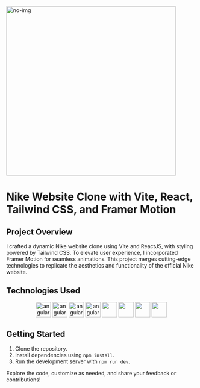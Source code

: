 <!DOCTYPE html>
<html lang="en">

<head>
  

  <meta charset="UTF-8">
  <meta name="viewport" content="width=device-width, initial-scale=1.0">
  <!-- Add FontAwesome CDN -->
  <link rel="stylesheet" href="https://cdnjs.cloudflare.com/ajax/libs/font-awesome/5.15.4/css/all.min.css">
</head>


<body>
<img width="450px" src="https://github.com/MadhurChaturvedi/Nike-development/assets/93113162/bf7713f1-1f89-4545-9df8-0b9ebb4fd53e"  alt="no-img" /> 




  <h1>Nike Website Clone with Vite, React, Tailwind CSS, and Framer Motion</h1>

  <h2>Project Overview</h2>
  <p>I crafted a dynamic Nike website clone using Vite and ReactJS, with styling powered by Tailwind CSS. To elevate user experience, I incorporated Framer Motion for seamless animations. This project merges cutting-edge technologies to replicate the aesthetics and functionality of the official Nike website.</p>

  <h2>Technologies Used</h2>
 
  <p align="center" style={{display: flex;
    justify-content: space-around;}}>
    <img src="https://icones.pro/wp-content/uploads/2021/06/icone-github-grise.png" alt="angular" width="40" height="40"/> 
    <img src="https://miro.medium.com/v2/resize:fit:512/1*W3ZHer9j6Cxzh78m0jLLdw.png" alt="angular" width="40" height="40"/> 
    <img src="https://cdn-icons-png.flaticon.com/512/732/732212.png" alt="angular" width="40" height="40"/> 
    <img src="https://cdn4.iconfinder.com/data/icons/social-media-logos-6/512/121-css3-512.png" alt="angular" width="40" height="40"/> 
   <img src="https://blog.leonhassan.co.uk/content/images/2019/01/react-1.svg" width="40" height="40"/> 
   <img src="https://git-scm.com/images/logos/downloads/Git-Icon-1788C.png" width="40" height="40"/> 
   <img src="https://upload.wikimedia.org/wikipedia/commons/thumb/f/f1/Vitejs-logo.svg/1200px-Vitejs-logo.svg.png" width="40" height="40"/> 
   <img src="https://files.raycast.com/nwt9ncojkvwmjfkaada8upafvpnu" width="40" height="40"/> 
</p>     
  <h2>Getting Started</h2>
  <ol>
    <li>Clone the repository.</li>
    <li>Install dependencies using <code>npm install</code>.</li>
    <li>Run the development server with <code>npm run dev</code>.</li>
  </ol>

  <p>Explore the code, customize as needed, and share your feedback or contributions!</p>

</body>

</html>
